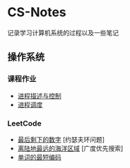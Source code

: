 # CS-Notes

记录学习计算机系统的过程以及一些笔记

## 操作系统 

### 课程作业

- [进程描述与控制](https://github.com/Thomison/CS-Notes/blob/master/%E6%93%8D%E4%BD%9C%E7%B3%BB%E7%BB%9F/%E8%AF%BE%E7%A8%8B%E4%BD%9C%E4%B8%9A/%E8%BF%9B%E7%A8%8B%E6%8F%8F%E8%BF%B0%E4%B8%8E%E6%8E%A7%E5%88%B6.md)
- [进程调度](https://github.com/Thomison/CS-Notes/blob/master/%E6%93%8D%E4%BD%9C%E7%B3%BB%E7%BB%9F/%E8%AF%BE%E7%A8%8B%E4%BD%9C%E4%B8%9A/%E8%BF%9B%E7%A8%8B%E8%B0%83%E5%BA%A6.md)


### LeetCode

- [最后剩下的数字](https://github.com/Thomison/CS-Notes/blob/master/LeetCode/Java/JosephusProblem.java) [约瑟夫环问题]
- [离陆地最远的海洋区域](https://github.com/Thomison/CS-Notes/blob/master/LeetCode/Java/AsFarFromLandAsPossible.java) [广度优先搜索]
- [单词的最短编码](https://github.com/Thomison/CS-Notes/blob/master/LeetCode/Java/ShortEncodingOfWords.java)

